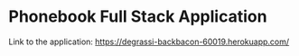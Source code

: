 # Phonebook Full Stack Application

Link to the application:
https://degrassi-backbacon-60019.herokuapp.com/

